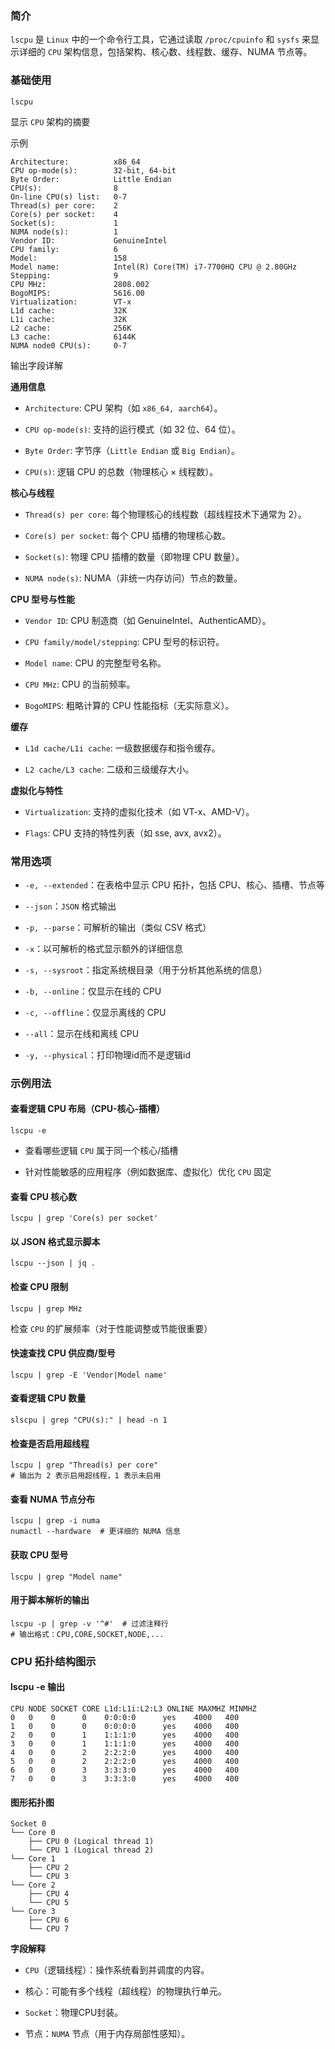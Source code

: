### 简介

`lscpu` 是 `Linux` 中的一个命令行工具，它通过读取 `/proc/cpuinfo` 和 `sysfs` 来显示详细的 `CPU` 架构信息，包括架构、核心数、线程数、缓存、NUMA 节点等。

### 基础使用

```shell
lscpu
```

显示 `CPU` 架构的摘要

示例

```shell
Architecture:          x86_64
CPU op-mode(s):        32-bit, 64-bit
Byte Order:            Little Endian
CPU(s):                8
On-line CPU(s) list:   0-7
Thread(s) per core:    2
Core(s) per socket:    4
Socket(s):             1
NUMA node(s):          1
Vendor ID:             GenuineIntel
CPU family:            6
Model:                 158
Model name:            Intel(R) Core(TM) i7-7700HQ CPU @ 2.80GHz
Stepping:              9
CPU MHz:               2808.002
BogoMIPS:              5616.00
Virtualization:        VT-x
L1d cache:             32K
L1i cache:             32K
L2 cache:              256K
L3 cache:              6144K
NUMA node0 CPU(s):     0-7
```

输出字段详解

**通用信息**

* `Architecture`: CPU 架构（如 `x86_64, aarch64`）。

* `CPU op-mode(s)`: 支持的运行模式（如 32 位、64 位）。

* `Byte Order`: 字节序（`Little Endian` 或 `Big Endian`）。

* `CPU(s)`: 逻辑 CPU 的总数（物理核心 × 线程数）。

**核心与线程**

* `Thread(s) per core`: 每个物理核心的线程数（超线程技术下通常为 2）。

* `Core(s) per socket`: 每个 CPU 插槽的物理核心数。

* `Socket(s)`: 物理 CPU 插槽的数量（即物理 CPU 数量）。

* `NUMA node(s)`: NUMA（非统一内存访问）节点的数量。

**CPU 型号与性能**

* `Vendor ID`: CPU 制造商（如 GenuineIntel、AuthenticAMD）。

* `CPU family/model/stepping`: CPU 型号的标识符。

* `Model name`: CPU 的完整型号名称。

* `CPU MHz`: CPU 的当前频率。

* `BogoMIPS`: 粗略计算的 CPU 性能指标（无实际意义）。

**缓存**

* `L1d cache/L1i cache`: 一级数据缓存和指令缓存。

* `L2 cache/L3 cache`: 二级和三级缓存大小。

**虚拟化与特性**

* `Virtualization`: 支持的虚拟化技术（如 VT-x、AMD-V）。

* `Flags`: CPU 支持的特性列表（如 sse, avx, avx2）。

### 常用选项

* `-e, --extended`：在表格中显示 CPU 拓扑，包括 CPU、核心、插槽、节点等

* `--json`：`JSON` 格式输出

* `-p, --parse`：可解析的输出（类似 CSV 格式）

* `-x`：以可解析的格式显示额外的详细信息

* `-s, --sysroot`：指定系统根目录（用于分析其他系统的信息）

* `-b, --online`：仅显示在线的 CPU

* `-c, --offline`：仅显示离线的 CPU

* `--all`：显示在线和离线 CPU

* `-y, --physical`：打印物理id而不是逻辑id

### 示例用法

#### 查看逻辑 CPU 布局（CPU-核心-插槽）

```shell
lscpu -e
```

* 查看哪些逻辑 `CPU` 属于同一个核心/插槽

* 针对性能敏感的应用程序（例如数据库、虚拟化）优化 `CPU` 固定

#### 查看 CPU 核心数

```shell
lscpu | grep 'Core(s) per socket'
```

#### 以 JSON 格式显示脚本

```shell
lscpu --json | jq .
```

#### 检查 CPU 限制

```shell
lscpu | grep MHz
```

检查 `CPU` 的扩展频率（对于性能调整或节能很重要）

#### 快速查找 CPU 供应商/型号

```shell
lscpu | grep -E 'Vendor|Model name'
```

#### 查看逻辑 CPU 数量

```shell
slscpu | grep "CPU(s):" | head -n 1
```

#### 检查是否启用超线程

```shell
lscpu | grep "Thread(s) per core"
# 输出为 2 表示启用超线程，1 表示未启用
```

#### 查看 NUMA 节点分布

```shell
lscpu | grep -i numa
numactl --hardware  # 更详细的 NUMA 信息
```

#### 获取 CPU 型号

```shell
lscpu | grep "Model name"
```

#### 用于脚本解析的输出

```shell
lscpu -p | grep -v '^#'  # 过滤注释行
# 输出格式：CPU,CORE,SOCKET,NODE,...
```

### CPU 拓扑结构图示

#### lscpu -e 输出

```shell
CPU NODE SOCKET CORE L1d:L1i:L2:L3 ONLINE MAXMHZ MINMHZ
0   0    0      0    0:0:0:0      yes    4000   400
1   0    0      0    0:0:0:0      yes    4000   400
2   0    0      1    1:1:1:0      yes    4000   400
3   0    0      1    1:1:1:0      yes    4000   400
4   0    0      2    2:2:2:0      yes    4000   400
5   0    0      2    2:2:2:0      yes    4000   400
6   0    0      3    3:3:3:0      yes    4000   400
7   0    0      3    3:3:3:0      yes    4000   400
```

#### 图形拓扑图

```shell
Socket 0
└── Core 0
    ├── CPU 0 (Logical thread 1)
    └── CPU 1 (Logical thread 2)
└── Core 1
    ├── CPU 2
    └── CPU 3
└── Core 2
    ├── CPU 4
    └── CPU 5
└── Core 3
    ├── CPU 6
    └── CPU 7
```

**字段解释**

* `CPU`（逻辑线程）：操作系统看到并调度的内容。

* 核心：可能有多个线程（超线程）的物理执行单元。

* `Socket`：物理CPU封装。

* 节点：`NUMA` 节点（用于内存局部性感知）。

